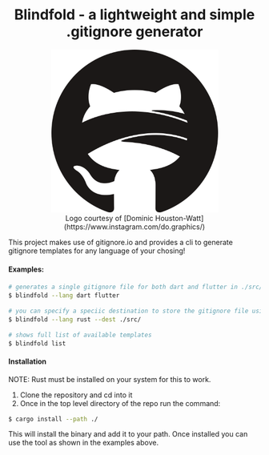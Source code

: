 <h1 align="center"> Blindfold - a lightweight and simple .gitignore generator</h1>
<p align="center">
<img height="325" width="333" src="./blindfolded_github.png">
<br>
Logo courtesy of [Dominic Houston-Watt](https://www.instagram.com/do.graphics/)
</p>

This project makes use of gitignore.io and provides a cli to generate gitignore templates for any language of your chosing!

#### Examples:
```bash
# generates a single gitignore file for both dart and flutter in ./src/.gitignore
$ blindfold --lang dart flutter
```

```bash
# you can specify a speciic destination to store the gitignore file using the dest argument
$ blindfold --lang rust --dest ./src/
```

```bash
# shows full list of available templates
$ blindfold list
```

#### Installation

NOTE: Rust must be installed on your system for this to work. 

1. Clone the repository and cd into it
2. Once in the top level directory of the repo run the command:

```bash
$ cargo install --path ./
```

This will install the binary and add it to your path. Once installed you can use the tool as shown in the examples above.

